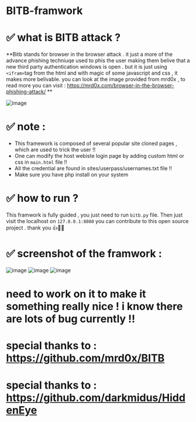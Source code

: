 # BITB-framwork

# ✅ what is BITB attack ?
**Bitb stands for browser in the browser attack . it just a more of the advance phishing techniuqe used to phis the user making them belive that a new third party 
authentication windows is open . but it is just using `<ifram>`tag from the html and with magic of some javascript and css , it makes more belivable.
you can look at the image provided from mrd0x , to read more you can visit : https://mrd0x.com/browser-in-the-browser-phishing-attack/ **

![image](https://user-images.githubusercontent.com/86433380/162735323-21cc0a85-ee0f-41b8-92ba-630416cd52b4.png)

# ✅ note :
- This framework is composed of several popular site cloned pages , which are used to trick the user !!
- One can modify the host webiste login page by adding custom html or css in `main.html` file !!
- All the credential are found in sites/userpass/usernames.txt file !!
- Make sure you have php install on your system

# ✅ how to run ?

This framwork is fully guided , you just need to run `bitb.py` file.
Then just visit the localhost on `127.0.0.1:8080` 
you can contribute to this open source project . thank you 👍🙌🤗

# ✅ screenshot of the framwork :

![image](https://user-images.githubusercontent.com/86433380/162841814-bb992b37-3d18-4cfe-a9ce-ba915127d65f.png)
![image](https://user-images.githubusercontent.com/86433380/162841831-55d366af-de50-4499-bdfb-47fdfab300fe.png)
![image](https://user-images.githubusercontent.com/86433380/162843225-18430620-a409-4184-810f-636e4736936c.png)


# need to work on it to make it something really nice !  i know there are lots of bug currently !! 
# special thanks to  : https://github.com/mrd0x/BITB
# special thanks to  : https://github.com/darkmidus/HiddenEye
